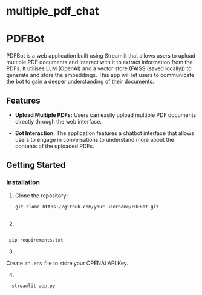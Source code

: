 # multiple_pdf_chat
# PDFBot

PDFBot is a web application built using Streamlit that allows users to upload multiple PDF documents and interact with it to extract information from the PDFs. It utilises LLM (OpenAI) and a vector store (FAISS (saved locally)) to generate and store the embeddings. This app will let users to communicate the bot to gain a deeper understanding of their documents. 

## Features

- **Upload Multiple PDFs:** Users can easily upload multiple PDF documents directly through the web interface.

- **Bot Interaction:** The application features a chatbot interface that allows users to engage in conversations to understand more about the contents of the uploaded PDFs.

## Getting Started
### Installation

1. Clone the repository:

   ```bash
   git clone https://github.com/your-username/PDFBot.git



2. 

  ```bash

   pip requirements.txt
  ```

3. 

Create an .env file to store your OPENAI API Key. 

4. 
  
  ```bash
    streamlit app.py
  ```

  
